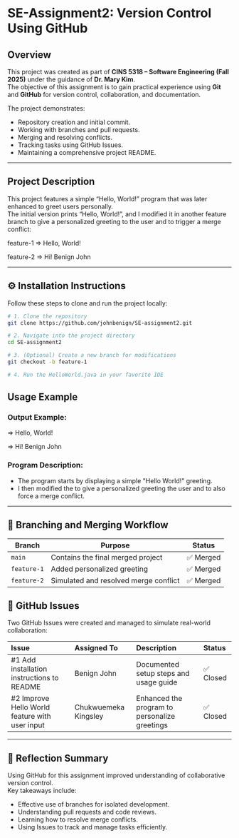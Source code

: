 # SE-Assignment2: Version Control Using GitHub

## Overview
This project was created as part of **CINS 5318 – Software Engineering (Fall 2025)** under the guidance of **Dr. Mary Kim**.  
The objective of this assignment is to gain practical experience using **Git** and **GitHub** for version control, collaboration, and documentation.

The project demonstrates:
- Repository creation and initial commit.
- Working with branches and pull requests.
- Merging and resolving conflicts.
- Tracking tasks using GitHub Issues.
- Maintaining a comprehensive project README.

---

## Project Description
This project features a simple “Hello, World!” program that was later enhanced to greet users personally.  
The initial version prints “Hello, World!”, and I modified it in another feature branch to give a personalized greeting to the user and to trigger a merge conflict:

feature-1 => Hello, World!

feature-2 => Hi! Benign John


---

## ⚙️ Installation Instructions

Follow these steps to clone and run the project locally:

```bash
# 1. Clone the repository
git clone https://github.com/johnbenign/SE-assignment2.git

# 2. Navigate into the project directory
cd SE-assignment2

# 3. (Optional) Create a new branch for modifications
git checkout -b feature-1

# 4. Run the HelloWorld.java in your favorite IDE
```

## Usage Example

### Output Example:

=> Hello, World!

=> Hi! Benign John

### Program Description:

- The program starts by displaying a simple "Hello World!" greeting.
- I then modified the to give a personalized greeting the user and to also force a merge conflict.

---

## 🌱 Branching and Merging Workflow

| Branch | Purpose | Status |
| --- | --- | --- |
| `main` | Contains the final merged project | ✅ Merged |
| `feature-1` | Added personalized greeting | ✅ Merged |
| `feature-2` | Simulated and resolved merge conflict | ✅ Merged |

## 🧠 GitHub Issues

Two GitHub Issues were created and managed to simulate real-world collaboration:

| Issue | Assigned To | Description | Status |
|:------|:-------------|:-------------|:--------|
| #1 Add installation instructions to README | Benign John | Documented setup steps and usage guide | ✅ Closed |
| #2 Improve Hello World feature with user input | Chukwuemeka Kingsley | Enhanced the program to personalize greetings | ✅ Closed |

---

## 📄 Reflection Summary

Using GitHub for this assignment improved understanding of collaborative version control.  
Key takeaways include:

- Effective use of branches for isolated development.  
- Understanding pull requests and code reviews.  
- Learning how to resolve merge conflicts.  
- Using Issues to track and manage tasks efficiently.





